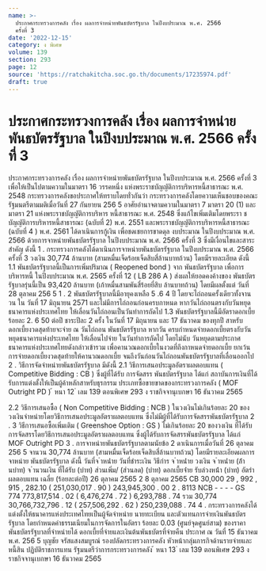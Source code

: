 ```yaml
---
name: >-
  ประกาศกระทรวงการคลัง เรื่อง ผลการจำหน่ายพันธบัตรรัฐบาล ในปีงบประมาณ พ.ศ. 2566
  ครั้งที่ 3
date: '2022-12-15'
category: ง พิเศษ
volume: 139
section: 293
page: 12
source: 'https://ratchakitcha.soc.go.th/documents/17235974.pdf'
draft: true
---
```


# ประกาศกระทรวงการคลัง เรื่อง ผลการจำหน่ายพันธบัตรรัฐบาล ในปีงบประมาณ พ.ศ. 2566 ครั้งที่ 3

ประกาศกระทรวงการคลัง เรื่อง ผลการจำหน่ายพันธบัตรรัฐบาล ในปีงบประมาณ พ.ศ. 2566 ครั้งที่ 3 เพื่อให้เป็นไปตามความในมาตรา 16 วรรคหนึ่ง แห่งพระราชบัญญัติการบริหารหนี้สาธารณะ พ.ศ. 2548 กระทรวงการคลังขอประกาศให้ทราบโดยทั่วกันว่า กระทรวงการคลังโดยความเห็นชอบของคณะรัฐมนตรีตามมติเมื่อวันที่ 27 กันยายน 256 5 อาศัยอำนาจตามความในมาตรา 7 มาตรา 20 (1) และมาตรา 21 แห่งพระราชบัญญัติการบริหาร หนี้สาธารณะ พ.ศ. 2548 ซึ่งแก้ไขเพิ่มเติมโดยพระรา ชบัญญัติการบริหารหนี้สาธารณะ (ฉบับที่ 2) พ.ศ. 2551 และพระราชบัญญัติการบริหารหนี้สาธารณะ (ฉบับที่ 4 ) พ.ศ. 2561 ได้ดาเนินการกู้เงิน เพื่อชดเชยการขาดดุล งบประมาณ ในปีงบประมาณ พ.ศ. 2566 ด้วยการจาหน่ายพันธบัตรรัฐบาล ในปีงบประมาณ พ.ศ. 2566 ครั้งที่ 3 ซึ่งมีเงื่อนไขและสาระสำคัญ ดังนี้ 1 . กระทรวงการคลังได้ดาเนินการจาหน่ายพันธบัตรรัฐบาล ในปีงบประมาณ พ.ศ. 2566 ครั้งที่ 3 วงเงิน 30,774 ล้านบาท (สามหมื่นเจ็ดร้อยเจ็ดสิบสี่ล้านบาทถ้วน) โดยมีรายละเอียด ดังนี้ 1.1 พันธบัตรรัฐบาลนี้เป็นการเพิ่มปริมาณ ( Reopened bond ) จาก พันธบัตรรัฐบาล เพื่อการบริหารหนี้ ในปีงบประมาณ พ.ศ. 2565 ครั้งที่ 12 ( LB 286 A ) ส่งผลให้ยอดคงค้างของ พันธบัตรรัฐบาลรุ่นนี้เป็น 93,420 ล้านบาท (เก้าหมื่นสามพันสี่ร้อยยี่สิบ ล้านบาทถ้วน) โดยมีผลตั้งแต่ วันที่ 28 ตุลาคม 256 5 1 . 2 พันธบัตรรัฐบาลนี้มีอายุคงเหลือ 5 .6 4 ปี โดยจะไถ่ถอนครั้งเดียวทั้งจานวน ใน วันที่ 17 มิถุนายน 2571 และไม่มีการไถ่ถอนก่อนครบกาหนด หากวันไถ่ถอนตรงกับวันหยุด ธนาคารแห่งประเทศไทย ให้เลื่อนวันไถ่ถอนเป็นวันทำการถัดไป 1.3 พันธบัตรรัฐบาลนี้มีอัตราดอกเบี้ยร้อยละ 2. 6 50 ต่อปี ชาระปีละ 2 ครั้ง ในวันที่ 17 มิถุนายน และ 17 ธันวาคม ของทุกปี สาหรับดอกเบี้ยงวดสุดท้ายจะจ่าย ณ วันไถ่ถอน พันธบัตรรัฐบาล หากวัน ครบกำหนดจ่ายดอกเบี้ยตรงกับวันหยุดธนาคารแห่งประเทศไทย ให้เลื่อนไปจ่าย ในวันทำการถัดไป โดยไม่นับ วันหยุดตามประกาศธนาคารแห่งประเทศไทยดังกล่าวเข้ารวม เพื่อคานวณดอกเบี้ยในงวดที่ถึงกาหนดจ่ายดอกเบี้ย ยกเว้นการจ่ายดอกเบี้ยงวดสุดท้ายให้คานวณดอกเบี้ย จนถึงวันก่อนวันไถ่ถอนพันธบัตรรัฐบาลที่เลื่อนออกไป 2 . วิธีการจัดจำหน่ายพันธบัตรรัฐบาล มีดังนี้ 2.1 วิธีการเสนอประมูลอัตราผลตอบแทน ( Competitive Bidding : CB ) ซึ่งผู้ที่ได้รับ การจัดสรร พันธบัตรรัฐบาล ได้แก่ สถาบันการเงินที่ได้รับการแต่งตั้งให้เป็นผู้ค้าหลักสาหรับธุรกรรม ประเภทซื้อขายขาดของกระทรวงการคลัง ( MOF Outright PD ) ้ หนา 12 ่ เลม 139 ตอนพิเศษ 293 ง ราชกิจจานุเบกษา 16 ธันวาคม 2565

2.2 วิธีการเสนอซื้อ ( Non Competitive Bidding : NCB ) ในวงเงินไม่เกินร้อยละ 20 ของวงเงินจำหน่ายโดยวิธีการเสนอประมูลอัตราผลตอบแทน ซึ่งไม่มีผู้ที่ได้รับการจัดสรรพันธบัตรรัฐบาล 2 . 3 วิธีการเสนอซื้อเพิ่มเติม ( Greenshoe Option : GS ) ไม่เกินร้อยละ 20 ของวงเงิน ที่ได้รับการจัดสรรโดยวิธีการเสนอประมูลอัตราผลตอบแทน ซึ่งผู้ได้รับการจัดสรรพันธบัตรรัฐบาล ได้แก่ MOF Outright PD 3 . การจาหน่ายพันธบัตรรัฐบาลตามนัยข้อ 2 ดาเนินการเมื่อวันที่ 26 ตุลาคม 256 5 จานวน 30,774 ล้านบาท (สามหมื่นเจ็ดร้อยเจ็ดสิบสี่ล้านบาทถ้วน) โดยมีรายละเอียดผลการจาหน่าย พันธบัตรรัฐบาล ดังนี้ วันที่จ ําหน่ําย วันที่ชําระเงิน วิธีกําร จ ําหน่ําย วงเงิน จ ําหน่ําย (ล้ํานบําท) จ ํานวนเงิน ที่ได้รับ (บําท) ส่วนเพิ่ม/ (ส่วนลด) (บําท) ดอกเบี้ยจ่ําย รับล่วงหน้ํา (บําท) อัตรํา ผลตอบแทน เฉลี่ย (ร้อยละต่อปี) 26 ตุลาคม 2565 2 8 ตุลาคม 2565 CB 30,000 29 , 992 , 915 , 282.10 ( 251,030,017 . 90 ) 243,945,300 . 00 2 . 8113 NCB - - - - GS 774 773,817,514 . 02 ( 6,476,274 . 72 ) 6,293,788 . 74 รวม 30,774 30,766,732,796 . 12 ( 257,506,292 . 62 ) 250,239,088 . 74 4 . กระทรวงการคลังได้แต่งตั้งให้ธนาคารแห่งประเทศไทยเป็นผู้จัดจำหน่าย นายทะเบียน และตัวแทนการจ่ายเงินพันธบัตรรัฐบาล โดยกำหนดค่าธรรมเนียมในการจัดการในอัตรา ร้อยละ 0.03 (ศูนย์จุดศูนย์สาม) ของราคาพันธบัตรรัฐบาลที่จำหน่ายได้ ดอกเบี้ยที่จ่ายและเงินต้นพันธบัตรที่จ่ายคืน ประกาศ ณ วันที่ 15 ธันวาคม พ.ศ. 256 5 บุญชัย จรัสแสงสมบูรณ์ รองปลัดกระทรวงการคลัง หัวหน้ากลุ่มภารกิจด้านรายจ่ายและหนี้สิน ปฏิบัติราชการแทน รัฐมนตรีว่าการกระทรวงการคลัง ้ หนา 13 ่ เลม 139 ตอนพิเศษ 293 ง ราชกิจจานุเบกษา 16 ธันวาคม 2565

